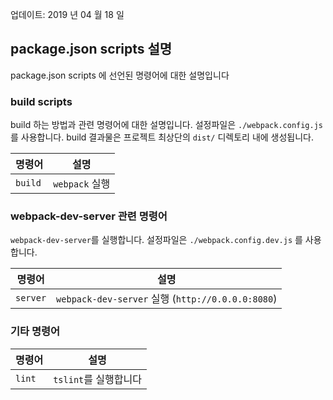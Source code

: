 업데이트: 2019 년 04 월 18 일

## package.json scripts 설명

package.json scripts 에 선언된 명령어에 대한 설명입니다

### build scripts

build 하는 방법과 관련 명령어에 대한 설명입니다.
설정파일은 `./webpack.config.js` 를 사용합니다.
build 결과물은 프로젝트 최상단의 `dist/` 디렉토리 내에 생성됩니다.

| 명령어  | 설명           |
| ------- | -------------- |
| `build` | `webpack` 실행 |

### webpack-dev-server 관련 명령어

`webpack-dev-server`를 실행합니다.
설정파일은 `./webpack.config.dev.js` 를 사용합니다.

| 명령어  | 설명                      |
| ------- | ------------------------- |
| `server` | `webpack-dev-server` 실행 (`http://0.0.0.0:8080`) |

### 기타 명령어

| 명령어 | 설명                  |
| ------ | --------------------- |
| `lint` | `tslint`를 실행합니다 |
